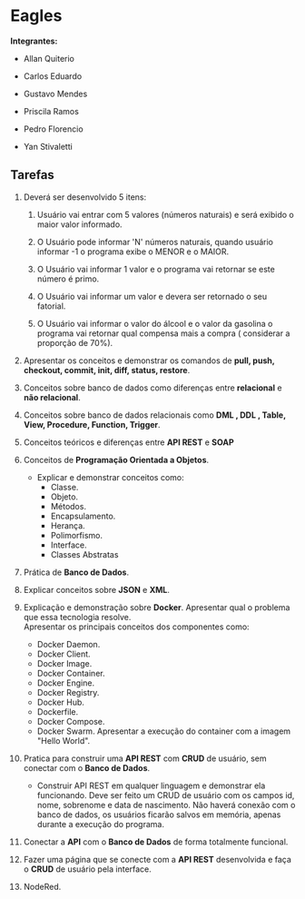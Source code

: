﻿# Eagles

  

**Integrantes:**

  

- Allan Quiterio

- Carlos Eduardo

- Gustavo Mendes

- Priscila Ramos

- Pedro Florencio

- Yan Stivaletti

  

## Tarefas

  

 1. Deverá ser desenvolvido 5 itens:

	1. Usuário vai entrar com 5 valores (números naturais) e será exibido o maior valor informado.

	3. O Usuário pode informar 'N' números naturais, quando usuário informar -1 o programa exibe o MENOR e o MAIOR.

	4. O Usuário vai informar 1 valor e o programa vai retornar se este número é primo.

	5. O Usuário vai informar um valor e devera ser retornado o seu fatorial.

	6. O Usuário vai informar o valor do álcool e o valor da gasolina o programa vai retornar qual compensa mais a compra ( considerar a proporção de 70%).

 2. Apresentar os conceitos e demonstrar os comandos de **pull, push, checkout, commit, init, diff, status, restore**.

 3. Conceitos sobre banco de dados como diferenças entre **relacional** e **não relacional**.

 4. Conceitos sobre banco de dados relacionais como **DML , DDL , Table, View, Procedure, Function, Trigger**.
 
 5. Conceitos teóricos e diferenças entre **API REST** e **SOAP**
 
 6. Conceitos de **Programação Orientada a Objetos**.
	 - Explicar e demonstrar conceitos como:
		 - Classe.
		 - Objeto.
		 - Métodos.
		 - Encapsulamento.
		 - Herança.
		 - Polimorfismo.
		 - Interface.
		 - Classes Abstratas

 7. Prática de **Banco de Dados**.

 8. Explicar conceitos sobre **JSON** e **XML**.

 9. Explicação e demonstração sobre **Docker**. 
				  Apresentar qual o problema que essa tecnologia resolve.  
Apresentar os principais conceitos dos componentes como: 
	- Docker Daemon.
	- Docker Client.
	- Docker Image.
	- Docker Container. 
	- Docker Engine.
	- Docker Registry.
	- Docker Hub.
	- Dockerfile.
	- Docker Compose.
	- Docker Swarm.
Apresentar a execução do container com a imagem "Hello World".
 10. Pratica para construir uma **API REST** com **CRUD** de usuário, sem conectar com o **Banco de Dados**.
	 - Construir API REST em qualquer linguagem e demonstrar ela funcionando. Deve ser feito um CRUD de usuário com os campos id, nome, sobrenome e data de nascimento. Não haverá conexão com o banco de dados, os usuários ficarão salvos em memória, apenas durante a execução do programa.

 11. Conectar a **API** com o **Banco de Dados** de forma totalmente funcional.

 12. Fazer uma página que se conecte com a **API REST** desenvolvida e faça o **CRUD** de usuário pela interface.
 
 13. NodeRed.
